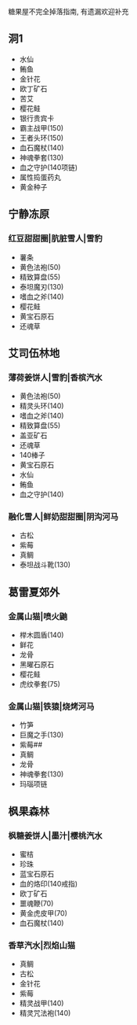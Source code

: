 糖果屋不完全掉落指南, 有遗漏欢迎补充

## 洞1

- 水仙
- 鲔鱼
- 金针花
- 欧丁矿石
- 苦艾
- 樱花鲑
- 银行贵宾卡
- 霸主战甲(150)
- 王者头环(150)
- 血石魔杖(140)
- 神魂拳套(130)
- 血之守护(140项链)
- 属性捣蛋药丸
- 黄金种子

## 宁静冻原

### 红豆甜甜圈|肮脏雪人|雪豹

- 薯条
- 黄色法袍(50)
- 精致算盘(55)
- 泰坦魔刃(130)
- 嗜血之斧(140)
- 樱花鲑
- 黄宝石原石
- 还魂草

## 艾司伍林地

### 薄荷姜饼人|雪豹|香槟汽水

- 黄色法袍(50)
- 精灵头环(140)
- 嗜血之斧(140)
- 精致算盘(55)
- 盖亚矿石
- 还魂草
- 140棒子
- 黄宝石原石
- 水仙
- 鲔鱼
- 血之守护(140)

### 融化雪人|鲜奶甜甜圈|阴沟河马

- 古松
- 紫莓
- 真鲷
- 泰坦战斗靴(130)


## 葛雷夏郊外

### 金属山猫|喷火鼬

- 榉木圆盾(140)
- 鲜花
- 龙骨
- 黑曜石原石
- 樱花鲑
- 虎纹拳套(75)

### 金属山猫|铁猿|烧烤河马

- 竹笋
- 巨魔之手(130)
- 紫莓##
- 真鲷
- 龙骨
- 神魂拳套(130)
- 玛瑙项链

## 枫果森林

### 枫糖姜饼人|墨汁|樱桃汽水

- 蜜桔
- 珍珠
- 蓝宝石原石
- 血的烙印(140戒指)
- 欧丁矿石
- 噩魂鞭(70)
- 黄金虎皮甲(70)
- 血石魔杖(140)

### 香草汽水|烈焰山猫

- 真鲷
- 古松
- 金针花
- 紫莓
- 精灵战甲(140)
- 精灵咒法袍(140)